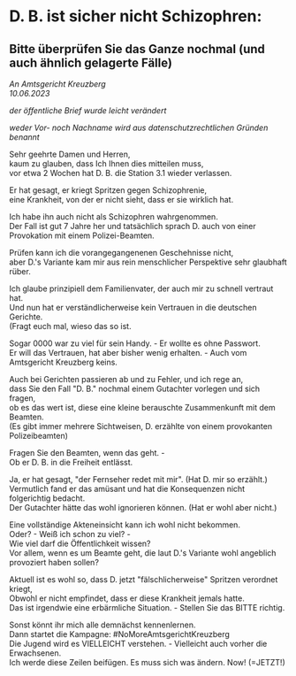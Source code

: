 # D. B. ist sicher nicht Schizophren:
## Bitte überprüfen Sie das Ganze nochmal (und auch ähnlich gelagerte Fälle)

_An Amtsgericht Kreuzberg_
<br>_10.06.2023_

_der öffentliche Brief wurde leicht verändert_

_weder Vor- noch Nachname wird aus datenschutzrechtlichen Gründen benannt_

Sehr geehrte Damen und Herren,
<br>kaum zu glauben, dass Ich Ihnen dies mitteilen muss,
<br>vor etwa 2 Wochen hat D. B. die Station 3.1 wieder verlassen.

Er hat gesagt, er kriegt Spritzen gegen Schizophrenie,
<br>eine Krankheit, von der er nicht sieht, dass er sie wirklich hat.

Ich habe ihn auch nicht als Schizophren wahrgenommen.
<br>Der Fall ist gut 7 Jahre her und tatsächlich sprach D. auch von einer Provokation mit einem Polizei-Beamten.

Prüfen kann ich die vorangegangenenen Geschehnisse nicht,
<br>aber D.'s Variante kam mir aus rein menschlicher Perspektive sehr glaubhaft rüber.

Ich glaube prinzipiell dem Familienvater, der auch mir zu schnell vertraut hat.
<br>Und nun hat er verständlicherweise kein Vertrauen in die deutschen Gerichte.
<br>(Fragt euch mal, wieso das so ist.

Sogar 0000 war zu viel für sein Handy. - Er wollte es ohne Passwort.
<br>Er will das Vertrauen, hat aber bisher wenig erhalten. - Auch vom Amtsgericht Kreuzberg keins.

Auch bei Gerichten passieren ab und zu Fehler, und ich rege an,
<br>dass Sie den Fall "D. B." nochmal einem Gutachter vorlegen und sich fragen,
<br>ob es das wert ist, diese eine kleine berauschte Zusammenkunft mit dem Beamten.
<br>(Es gibt immer mehrere Sichtweisen, D. erzählte von einem provokanten Polizeibeamten)

Fragen Sie den Beamten, wenn das geht. -
<br>Ob er D. B. in die Freiheit entlässt.

Ja, er hat gesagt, "der Fernseher redet mit mir". (Hat D. mir so erzählt.)
<br>Vermutlich fand er das amüsant und hat die Konsequenzen nicht folgerichtig bedacht.
<br>Der Gutachter hätte das wohl ignorieren können. (Hat er wohl aber nicht.)

Eine vollständige Akteneinsicht kann ich wohl nicht bekommen.
<br>Oder? - Weiß ich schon zu viel? -
<br>Wie viel darf die Öffentlichkeit wissen?
<br>Vor allem, wenn es um Beamte geht, die laut D.'s Variante wohl angeblich provoziert haben sollen?

Aktuell ist es wohl so, dass D. jetzt "fälschlicherweise" Spritzen verordnet kriegt,
<br>Obwohl er nicht empfindet, dass er diese Krankheit jemals hatte.
<br>Das ist irgendwie eine erbärmliche Situation. - Stellen Sie das BITTE richtig.

Sonst könnt ihr mich alle demnächst kennenlernen.
<br>Dann startet die Kampagne: #NoMoreAmtsgerichtKreuzberg
<br>Die Jugend wird es VIELLEICHT verstehen. - Vielleicht auch vorher die Erwachsenen.
<br>Ich werde diese Zeilen beifügen. Es muss sich was ändern. Now! (=JETZT!)
